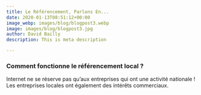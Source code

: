 ```yaml
---
title: Le Référencement, Parlons En...
date: 2020-01-13T08:51:12+00:00
image_webp: images/blog/blogpost3.webp
image: images/blog/blogpost3.jpg
author: David Bailly
description: This is meta description

---
```

### Comment fonctionne le référencement local ?

Internet ne se réserve pas qu’aux entreprises qui ont une activité nationale ! Les entreprises locales ont également des intérêts commerciaux.